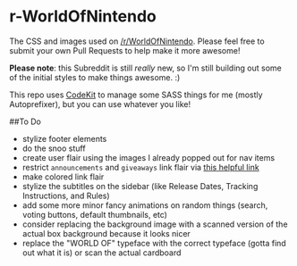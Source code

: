 # r-WorldOfNintendo
The CSS and images used on [/r/WorldOfNintendo](http://reddit.com/r/WorldOfNintendo). Please feel free to submit your own Pull Requests to help make it more awesome!

**Please note**: this Subreddit is still *really* new, so I'm still building out some of the initial styles to make things awesome. :)

This repo uses [CodeKit](https://incident57.com/codekit/) to manage some SASS things for me (mostly Autoprefixer), but you can use whatever you like!

##To Do
* stylize footer elements
* do the snoo stuff
* create user flair using the images I already popped out for nav items
* restrict `announcements` and `giveaways` link flair via [this helpful link](http://www.reddit.com/r/modhelp/comments/1r6q9s/i_dont_understand_link_flair_user_can_edit/cdk7m8o)
* make colored link flair
* stylize the subtitles on the sidebar (like Release Dates, Tracking Instructions, and Rules)
* add some more minor fancy animations on random things (search, voting buttons, default thumbnails, etc)
* consider replacing the background image with a scanned version of the actual box background because it looks nicer
* replace the "WORLD OF" typeface with the correct typeface (gotta find out what it is) or scan the actual cardboard
